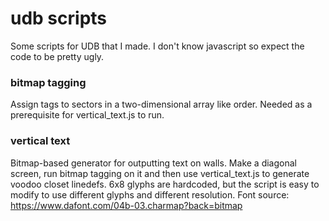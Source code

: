 # udb scripts
Some scripts for UDB that I made.
I don't know javascript so expect the code to be pretty ugly.

### bitmap tagging
Assign tags to sectors in a two-dimensional array like order.
Needed as a prerequisite for vertical_text.js to run.

### vertical text
Bitmap-based generator for outputting text on walls.
Make a diagonal screen, run bitmap tagging on it and then use vertical_text.js to generate voodoo closet linedefs.
6x8 glyphs are hardcoded, but the script is easy to modify to use different glyphs and different resolution.
Font source: https://www.dafont.com/04b-03.charmap?back=bitmap
